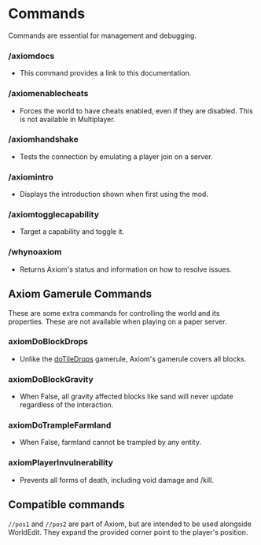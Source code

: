 # Commands

Commands are essential for management and debugging.

### /axiomdocs

- This command provides a link to this documentation.

### /axiomenablecheats

- Forces the world to have cheats enabled, even if they are disabled. This is not available in Multiplayer.

### /axiomhandshake

- Tests the connection by emulating a player join on a server.

### /axiomintro

- Displays the introduction shown when first using the mod.

### /axiomtogglecapability

- Target a capability and toggle it.

### /whynoaxiom

- Returns Axiom's status and information on how to resolve issues.

## Axiom Gamerule Commands

These are some extra commands for controlling the world and its properties. These are not available when playing on a paper server.

### axiomDoBlockDrops

- Unlike the [doTileDrops](https://minecraft.wiki/w/Game_rule) gamerule, Axiom's gamerule covers all blocks.

### axiomDoBlockGravity

- When False, all gravity affected blocks like sand will never update regardless of the interaction.

### axiomDoTrampleFarmland

- When False, farmland cannot be trampled by any entity.

### axiomPlayerInvulnerability

- Prevents all forms of death, including void damage and /kill.

## Compatible commands

`//pos1` and `//pos2` are part of Axiom, but are intended to be used alongside WorldEdit. They expand the provided corner point to the player's position.